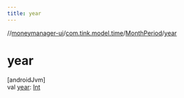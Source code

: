 ```yaml
---
title: year
---
```

//[moneymanager-ui](../../../index.html)/[com.tink.model.time](../index.html)/[MonthPeriod](index.html)/[year](year.html)



# year



[androidJvm]\
val [year](year.html): [Int](https://kotlinlang.org/api/latest/jvm/stdlib/kotlin/-int/index.html)




